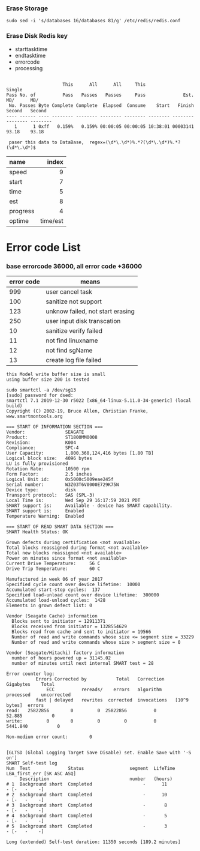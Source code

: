 ### Erase Storage

```
sudo sed -i 's/databases 16/databases 81/g' /etc/redis/redis.conf
```

### Erase Disk Redis key
* starttasktime   
* endtasktime    
* errorcode 
* processing   

```

                     This      All      All     This                              Single  
Pass No. of          Pass   Passes   Passes     Pass              Est.     MB/      MB/   
 No. Passes Byte Complete Complete  Elapsed  Consume    Start   Finish   Second   Second  
---- ------ ---- -------- -------- -------- -------- -------- -------- -------- --------  
   1      1 0xff   0.159%   0.159% 00:00:05 00:00:05 10:38:01 00003141    93.18    93.18  

```
     paser this data to DataBase,  regex=(\d*\.\d*)%.*?(\d*\.\d*)%.*?(\d*\.\d*)$

|name      |       index|
|:-------|---------:|
|speed|9|
|start|7|
|time|5|
|est|8|
|progress|4|
|optime|time/est|


# Error code List
### base errorcode 36000, all error code +36000
|error code|means|
|----------|-----|
|999|user cancel task|
|100|sanitize not support|
|123|unknow failed, not start erasing|
|250|user input disk transcation|
|10|sanitize verify failed|
|11|not find linuxname|
|12|not find sgName|
|13|create log file failed|


```
this Model write buffer size is small
using buffer size 200 is tested

sudo smartctl -a /dev/sg13
[sudo] password for dsed: 
smartctl 7.1 2019-12-30 r5022 [x86_64-linux-5.11.0-34-generic] (local build)
Copyright (C) 2002-19, Bruce Allen, Christian Franke, www.smartmontools.org

=== START OF INFORMATION SECTION ===
Vendor:               SEAGATE
Product:              ST1800MM0008
Revision:             K004
Compliance:           SPC-4
User Capacity:        1,800,360,124,416 bytes [1.80 TB]
Logical block size:   4096 bytes
LU is fully provisioned
Rotation Rate:        10500 rpm
Form Factor:          2.5 inches
Logical Unit id:      0x5000c5009eae245f
Serial number:        W3Z03T6V0000E729K75N
Device type:          disk
Transport protocol:   SAS (SPL-3)
Local Time is:        Wed Sep 29 16:17:59 2021 PDT
SMART support is:     Available - device has SMART capability.
SMART support is:     Enabled
Temperature Warning:  Enabled

=== START OF READ SMART DATA SECTION ===
SMART Health Status: OK

Grown defects during certification <not available>
Total blocks reassigned during format <not available>
Total new blocks reassigned <not available>
Power on minutes since format <not available>
Current Drive Temperature:     56 C
Drive Trip Temperature:        60 C

Manufactured in week 06 of year 2017
Specified cycle count over device lifetime:  10000
Accumulated start-stop cycles:  137
Specified load-unload count over device lifetime:  300000
Accumulated load-unload cycles:  1428
Elements in grown defect list: 0

Vendor (Seagate Cache) information
  Blocks sent to initiator = 12911371
  Blocks received from initiator = 1328554629
  Blocks read from cache and sent to initiator = 19566
  Number of read and write commands whose size <= segment size = 33229
  Number of read and write commands whose size > segment size = 0

Vendor (Seagate/Hitachi) factory information
  number of hours powered up = 31145.02
  number of minutes until next internal SMART test = 28

Error counter log:
           Errors Corrected by           Total   Correction     Gigabytes    Total
               ECC          rereads/    errors   algorithm      processed    uncorrected
           fast | delayed   rewrites  corrected  invocations   [10^9 bytes]  errors
read:   25822856        0         0  25822856          0         52.885           0
write:         0        0         0         0          0       5441.840           0

Non-medium error count:        0


[GLTSD (Global Logging Target Save Disable) set. Enable Save with '-S on']
SMART Self-test log
Num  Test              Status                 segment  LifeTime  LBA_first_err [SK ASC ASQ]
     Description                              number   (hours)
# 1  Background short  Completed                   -      11                 - [-   -    -]
# 2  Background short  Completed                   -      10                 - [-   -    -]
# 3  Background short  Completed                   -       8                 - [-   -    -]
# 4  Background short  Completed                   -       5                 - [-   -    -]
# 5  Background short  Completed                   -       3                 - [-   -    -]

Long (extended) Self-test duration: 11350 seconds [189.2 minutes]

```